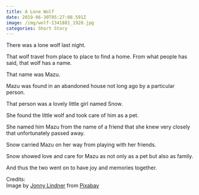 ```yaml
---
title: A Lone Wolf
date: 2019-06-30T05:27:08.591Z
image: /img/wolf-1341881_1920.jpg
categories: Short Story
---
```

There was a lone wolf last night. 

That wolf travel from place to place to find a home. From what people has said, that wolf has a name.

That name was Mazu.

Mazu was found in an abandoned house not long ago by a particular person. 

That person was a lovely little girl named Snow.

 She found the little wolf and took care of him as a pet.

 She named him Mazu from the name of a friend that she knew very closely that unfortunately passed away.

Snow carried Mazu on her way from playing with her friends.

Snow showed love and care for Mazu as not only as a pet but also as family.

And thus the two went on to have joy and memories together.

Credits:\
Image by <a href="https://pixabay.com/users/Comfreak-51581/?utm_source=link-attribution&amp;utm_medium=referral&amp;utm_campaign=image&amp;utm_content=1341881">Jonny Lindner</a> from <a href="https://pixabay.com/?utm_source=link-attribution&amp;utm_medium=referral&amp;utm_campaign=image&amp;utm_content=1341881">Pixabay</a>
